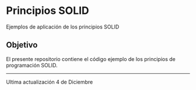 # Principios SOLID
Ejemplos de aplicación de los principios SOLID
## Objetivo
El presente repositorio contiene el código ejemplo de los principios de programación SOLID. 
___
Ultima actualización 4 de Diciembre
